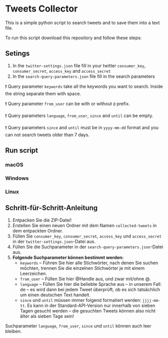 # Tweets Collector

This is a simple python script to search tweets and to save them into a text file.

To run this script download this repository and follow these steps:

## Setings

1. In the `twitter-settings.json` file fill in your twitter `consumer_key`, `consumer_secret`, `access_key` and `access_secret`
2. In the `search-query-parameters.json` file fill in the search parameters

❗️ Query parameter `keywords` take all the keywords you want to search. Inside the string separate them with space.

❗️ Query parameter `from_user` can be with or without `@` prefix.

❗️ Query parameters `language`, `from_user`, `since` and `until` can be empty.

❗️ Query parameters `since` and `until` must be in `yyyy-mm-dd` format and you can not search tweets older than 7 days.

## Run script

### macOS

### Windows

### Linux

## Schritt-für-Schritt-Anleitung
1. Entpacken Sie die ZIP-Datei!
2. Erstellen Sie einen neuen Ordner mit dem Namen `collected-tweets` in dem entpackten Ordner.
3. Füllen Sie `consumer_key`, `consumer_secret`, `access_key` und `access_secret` in der `twitter-settings.json`-Datei aus.
4. Füllen Sie die Suchparameter in der `search-query-parameters.json`-Datei aus.
5. **Folgende Suchparameter können bestimmt werden:**
    - `keywords` – Führen Sie hier alle Stichwörter, nach denen Sie suchen möchten, trennen Sie die einzelnen Stichwörter je mit einem Leerzeichen.
    - `from_user` – Füllen Sie hier @Handle aus, und zwar mit/ohne @.
    - `language` – Füllen Sie hier die beliebte Sprache aus – in unserem Fall: de – es wird dann bei jedem Tweet überprüft, ob es sich tatsächlich um einen deutschen Text handelt.
    - `since` und `until` müssen immer folgend formatiert werden: `jjjj-mm-tt`. Es kann in der Standard-API-Version nur innerhalb von sieben Tagen gesucht werden – die gesuchten Tweets können also nicht älter als sieben Tage sein!

Suchparameter `language`, `from_user`, `since` und `until` können auch leer bleiben.
